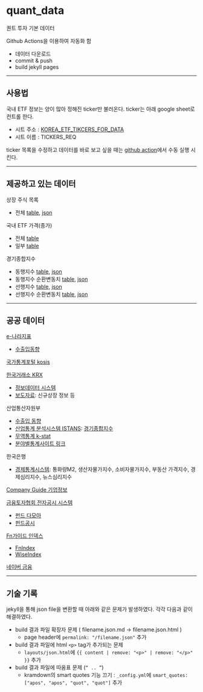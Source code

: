 # quant_data

퀀트 투자 기본 데이터 

Github Actions을 이용하여 자동화 함 
* 데이터 다운로드
* commit & push
* build jekyll pages 

---

## 사용법

국내 ETF 정보는 양이 많아 정해진 ticker만 불러온다. ticker는 아래 google sheet로 컨트롤 한다. 

* 시트 주소 : [KOREA_ETF_TIKCERS_FOR_DATA](https://docs.google.com/spreadsheets/d/1UqlIF8aXCsRhGYPHttIgtgVDNbyUJOtOmEsM4u3q5H0/)
* 시트 이름 : TICKERS_REQ

ticker 목록을 수정하고 데이터를 바로 보고 싶을 때는 [github action](https://github.com/pinedance/quant-data-open/actions/workflows/get-commit-push2.yml)에서 수동 실행 시킨다. 

---

## 제공하고 있는 데이터

상장 주식 목록
* 전체 [table](https://pinedance.github.io/quant-data-open/dist/CompanyList.html), [json](https://pinedance.github.io/quant-data-open/dist/CompanyList.json)

국내 ETF 가격(종가)
* 전체 [table](https://pinedance.github.io/quant-data-open/dist/KRX/etf-price.html)
* 일부 [table](https://pinedance.github.io/quant-data-open/dist/KRX/etf-price-selected.html)

경기종합지수
* 동행지수 [table](https://pinedance.github.io/quant-data-open/dist/CompositeIndex/CoincidenceIndex.html), [json](https://pinedance.github.io/quant-data-open/dist/CompositeIndex/CoincidenceIndex.json)
* 동행지수 순환변동치 [table](https://pinedance.github.io/quant-data-open/dist/CompositeIndex/CoincidenceIndexCyclicalComponent.html), [json](https://pinedance.github.io/quant-data-open/dist/CompositeIndex/CoincidenceIndexCyclicalComponent.json)
* 선행지수 [table](https://pinedance.github.io/quant-data-open/dist/CompositeIndex/LeadingIndex.html), [json](https://pinedance.github.io/quant-data-open/dist/CompositeIndex/LeadingIndex.json)
* 선행지수 순환변동치 [table](https://pinedance.github.io/quant-data-open/dist/CompositeIndex/LeadingIndexCyclicalComponent.html), [json](https://pinedance.github.io/quant-data-open/dist/CompositeIndex/LeadingIndexCyclicalComponent.json)

---

## 공공 데이터

[e-나라지표](http://www.index.go.kr)
* [수출입동향](http://www.index.go.kr/potal/main/EachDtlPageDetail.do?idx_cd=1066)

[국가통계포털 kosis](https://kosis.kr/)

[한국거래소 KRX](http://www.krx.co.kr)
* [정보데이터 시스템](http://data.krx.co.kr/)
* [보도자료](http://open.krx.co.kr/contents/OPN/05/05000000/OPN05000000.jsp): 신규상장 정보 등

산업통산자원부
* [수출입 동향](https://www.motie.go.kr/search/search.do?site=main&kwd=%EC%9B%94+%EC%88%98%EC%B6%9C%EC%9E%85+%EB%8F%99%ED%96%A5&category=c2&reSrchFlag=&currentPage=1&detailSearch=&srchFd=%24param.srchFd&sort=r&date=%24param.date&start-date=&end-date=&preCondi=%24param.preCondi&rowPerPage=10&fdTot=%24param.fdTot&fdTitle=%24param.fdTitle&fdContent=%24param.fdContent&fdFile=%24param.fdFile&fdNotice=%24param.fdNotice&ppkFlag=weekly&searchOption=allword&searchRange=fdTot&searchOptionAnd=&searchOptionOr=)
* [산업통계 분석시스템 ISTANS](https://www.istans.or.kr/mainMenu.do): [경기종합지수](https://www.istans.or.kr/su/newSuTab.do?scode=S99)
* [무역통계 k-stat](https://stat.kita.net/stat/kts/sum/SumImpExpTotalList.screen)
* [분야별통계사이트 링크](http://www.motie.go.kr/motie/py/sa/staticsitee/staticsite.jsp)

한국은행
* [경제통계시스템](https://ecos.bok.or.kr/): 통화량M2, 생산자물가지수, 소비자물가지수, 부동산 가격지수, 경제심리지수, 뉴스심리지수

[Company Guide 기업정보](https://comp.fnguide.com)

[금융토자협회 전자공시 시스템](https://dis.kofia.or.kr/)
* [펀드 다모아](https://dis.kofia.or.kr/websquare/index.jsp?w2xPath=/wq/damoa/DISFundAnnFundUnit.xml&divisionId=MDIS08006000000000&serviceId=SDIS08006000000)
* [펀드공시](https://dis.kofia.or.kr/websquare/index.jsp?w2xPath=/wq/fundann/DISFundAnnSrch.xml&divisionId=MDIS01001000000000&serviceId=SDIS01001000000)

[Fn가이드 인덱스](http://www.fnindex.co.kr/)
* [FnIndex](http://www.fnindex.co.kr/overview/I/MIS)
* [WiseIndex](https://www.wiseindex.com/Index/Index#/WMI500)

[네이버 금융](https://finance.naver.com/sise/etf.naver)

---

## 기술 기록

jekyll을 통해 json file을 변환할 때 아래와 같은 문제가 발생하였다. 각각 다음과 같이 해결하였다. 

* build 결과 파일 확장자 문제 ( filename.json.md → filename.json.html )
  - page header에 `permalink: "/filename.json"` 추가
* build 결과 파일에 html `<p>` tag가 추가되는 문제
  - `layouts/json.html`에 `{{ content | remove: "<p>" | remove: "</p>" }}` 추가
* build 결과 파일에 따옴표 문제 (`“ .. ”`)
  - kramdown의 smart quotes 기능 끄기 : `_config.yml`에 `smart_quotes: ["apos", "apos", "quot", "quot"]` 추가